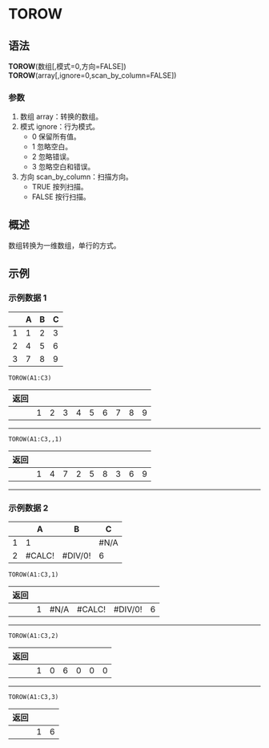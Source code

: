# TOROW

## 语法

**TOROW**(数组[,模式=0,方向=FALSE])  
**TOROW**(array[,ignore=0,scan_by_column=FALSE])

### 参数

1. 数组 array：转换的数组。
2. 模式 ignore：行为模式。
    - 0 保留所有值。
    - 1 忽略空白。
    - 2 忽略错误。
    - 3 忽略空白和错误。
3. 方向 scan_by_column：扫描方向。
    - TRUE 按列扫描。
    - FALSE 按行扫描。

## 概述

数组转换为一维数组，单行的方式。

## 示例

### 示例数据 1

|     | A   | B   | C   |
| --- | --- | --- | --- |
| 1   | 1   | 2   | 3   |
| 2   | 4   | 5   | 6   |
| 3   | 7   | 8   | 9   |

```excel
TOROW(A1:C3)
```

| 返回 |     |     |     |     |     |     |     |     |     |
| ---- | --- | --- | --- | --- | --- | --- | --- | --- | --- |
|      | 1   | 2   | 3   | 4   | 5   | 6   | 7   | 8   | 9   |

---

```excel
TOROW(A1:C3,,1)
```

| 返回 |     |     |     |     |     |     |     |     |     |
| ---- | --- | --- | --- | --- | --- | --- | --- | --- | --- |
|      | 1   | 4   | 7   | 2   | 5   | 8   | 3   | 6   | 9   |

---

### 示例数据 2

|     | A      | B       | C    |
| --- | ------ | ------- | ---- |
| 1   | 1      |         | #N/A |
| 2   | #CALC! | #DIV/0! | 6    |

```excel
TOROW(A1:C3,1)
```

| 返回 |     |      |        |         |     |
| ---- | --- | ---- | ------ | ------- | --- |
|      | 1   | #N/A | #CALC! | #DIV/0! | 6   |

---

```excel
TOROW(A1:C3,2)
```

| 返回 |     |     |     |     |     |     |
| ---- | --- | --- | --- | --- | --- | --- |
|      | 1   | 0   | 6   | 0   | 0   | 0   |

---

```excel
TOROW(A1:C3,3)
```

| 返回 |     |     |
| ---- | --- | --- |
|      | 1   | 6   |
